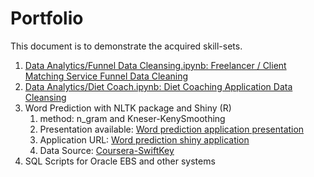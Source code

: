 # Portfolio

This document is to demonstrate the acquired skill-sets.

1. [Data Analytics/Funnel Data Cleansing.ipynb: Freelancer / Client Matching Service Funnel Data Cleaning](https://github.com/jiinkwan/portfolio/blob/master/Data%20Analytics/Funnel%20Data%20Cleaning.ipynb)
2. [Data Analytics/Diet Coach.ipynb: Diet Coaching Application Data Cleansing](https://github.com/jiinkwan/portfolio/blob/master/Data%20Analytics/Diet%20Coach.ipynb)
3. Word Prediction with NLTK package and Shiny (R)
    1. method: n_gram and Kneser-KenySmoothing
    2. Presentation available: [Word prediction application presentation](https://rpubs.com/jiinkwan/479875)
    3. Application URL: [Word prediction shiny application](https://jinkwanh.shinyapps.io/Capstone/)
    4. Data Source: [Coursera-SwiftKey](https://d396qusza40orc.cloudfront.net/dsscapstone/dataset/Coursera-SwiftKey.zip)
4. SQL Scripts for Oracle EBS and other systems

